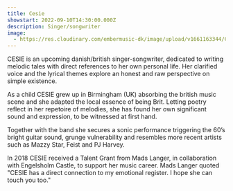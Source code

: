 ```yaml
---
title: Cesie
showstart: 2022-09-10T14:30:00.000Z
description: Singer/songwriter
image:
  - https://res.cloudinary.com/embermusic-dk/image/upload/v1661163344/CESIE_Oktober20_sarahbrik-5640_rhlo94.jpg
---
```

CESIE is an upcoming danish/british singer-songwriter, dedicated to writing
melodic tales with direct references to her own personal life. Her clarified
voice and the lyrical themes explore an honest and raw perspective on simple
existence.

As a child CESIE grew up in Birmingham (UK) absorbing the
british music scene and she adapted the local essence of being Brit. Letting
poetry reflect in her repetoire of melodies, she has found her own significant
sound and expression, to be witnessed at first hand.

Together with the band she secures a sonic performance triggering the 60’s
bright guitar sound, grunge vulnerability and resembles more recent artists
such as Mazzy Star, Feist and PJ Harvey.

In 2018 CESIE received a Talent Grant from Mads Langer, in collaboration with
Engelsholm Castle, to support her music career. Mads Langer quoted "CESIE has
a direct connection to my emotional register. I hope she can touch you too."